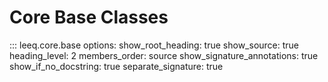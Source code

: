 # Core Base Classes

::: leeq.core.base
    options:
      show_root_heading: true
      show_source: true
      heading_level: 2
      members_order: source
      show_signature_annotations: true
      show_if_no_docstring: true
      separate_signature: true
